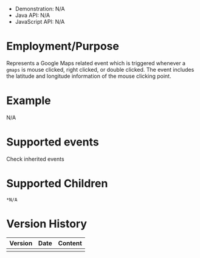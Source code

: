 
- Demonstration: N/A
- Java API: N/A
- JavaScript API: N/A

# Employment/Purpose

Represents a Google Maps related event which is triggered whenever a
`gmaps` is mouse clicked, right clicked, or double clicked. The event
includes the latitude and longitude information of the mouse clicking
point.

# Example

N/A

# Supported events

Check inherited events

# Supported Children

`*N/A`



# Version History

| Version | Date | Content |
|---------|------|---------|
|         |      |         |


